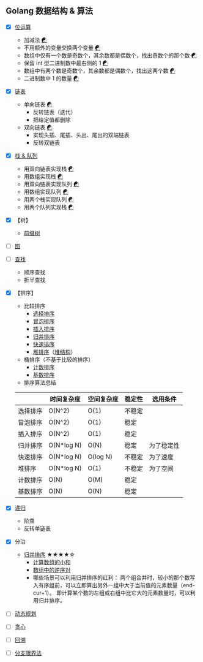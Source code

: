 ## Golang 数据结构 & 算法

- [x] [位运算](bitwise.go)
  - 加减法 [☯](binary_operate.go)
  - 不用额外的变量交换两个变量 [☯](bitwise.go#L22)
  - 数组中仅有一个数是奇数个，其余数都是偶数个，找出奇数个的那个数 [☯](bitwise.go#L38)
  - 保留 int 型二进制数中最右侧的 1 [☯](bitwise.go#L51)
  - 数组中有两个数是奇数个，其余数都是偶数个，找出这两个数 [☯](bitwise.go#L69)
  - 二进制数中 1 的数量 [☯](bitwise.go#L109)
  
- [x] [链表](linked_list.go)
  - 单向链表 [☯](linked_list.go#L12)
    - 反转链表（迭代）
    - 把给定值都删除
  - 双向链表 [☯](linked_list.go#L77)
    - 实现头插、尾插、头出、尾出的双端链表
    - 反转双链表
  
- [x] [栈 & 队列](stack_queue.go)
  - 用双向链表实现栈 [☯](stack_queue.go#L17)
  - 用数组实现栈 [☯](stack_queue.go#L45)
  - 用双向链表实现队列 [☯](stack_queue.go#L80)
  - 用数组实现队列 [☯](stack_queue.go#L108)
  - 用两个栈实现队列 [☯](stack_queue.go#L175)
  - 用两个队列实现栈 [☯](stack_queue.go#L240)
  
- [x] 【树】
  - [前缀树](trie.go)
  
- [ ] [图]()
  
- [ ] [查找]()
  - 顺序查找
  - 折半查找
  
- [x] 【排序】
  - 比较排序
    - [选择排序](select_sort.go)
    - [冒泡排序](bubble_sort.go)
    - [插入排序](insert_sort.go)
    - [归并排序](merge_sort.go)
    - [快速排序](quick_sort.go)
    - [堆排序](heap_sort.go)（[堆结构](heap_structure.go)）
  - 桶排序（不基于比较的排序）
    - [计数排序](counting_sort.go)
    - [基数排序](radix_sort.go)
  - 排序算法总结

  |          | 时间复杂度 | 空间复杂度 | 稳定性 | 选用条件   |
  | -------- | ---------- | ---------- | ------ | ---------- |
  | 选择排序 | O(N^2)     | O(1)       | 不稳定 |            |
  | 冒泡排序 | O(N^2)     | O(1)       | 稳定   |            |
  | 插入排序 | O(N^2)     | O(1)       | 稳定   |            |
  | 归并排序 | O(N*log N) | O(N)       | 稳定   | 为了稳定性 |
  | 快速排序 | O(N*log N) | O(log N)   | 不稳定 | 为了速度   |
  | 堆排序   | O(N*log N) | O(1)       | 不稳定 | 为了空间   |
  | 计数排序 | O(N)       | O(M)       | 稳定   |            |
  | 基数排序 | O(N)       | O(N)       | 稳定   |            |

- [x] [递归](recursion.go)
  - 阶乘
  - 反转单链表
  
- [x] 分治
  - [归并排序](merge_sort.go) ★★★★☆
    - [计算数组的小和](small_sum.go)
    - [数组中的逆序对](reverse_pair.go)
    - 哪些场景可以利用归并排序的红利：
      两个组合并时，较小的那个数写入有序组前，可以立即算出另外一组中大于当前值的元素数量（end-cur+1）。
      即计算某个数的左组或右组中比它大的元素数量时，可以利用归并排序。

- [ ] [动态规划]()

- [ ] [贪心]()

- [ ] [回溯]()

- [ ] [分支限界法]()

